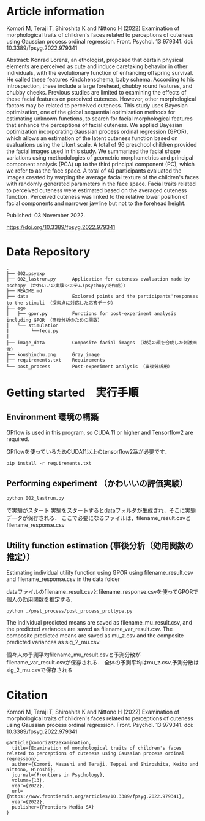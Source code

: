 # Article information
Komori M, Teraji T, Shiroshita K and Nittono H (2022) Examination of morphological traits of children's faces related to perceptions of cuteness using Gaussian process ordinal regression. Front. Psychol. 13:979341. doi: 10.3389/fpsyg.2022.979341

Abstract: Konrad Lorenz, an ethologist, proposed that certain physical elements are perceived as cute and induce caretaking behavior in other individuals, with the evolutionary function of enhancing offspring survival. He called these features Kindchenschema, baby schema. According to his introspection, these include a large forehead, chubby round features, and chubby cheeks. Previous studies are limited to examining the effects of these facial features on perceived cuteness. However, other morphological factors may be related to perceived cuteness. This study uses Bayesian optimization, one of the global sequential optimization methods for estimating unknown functions, to search for facial morphological features that enhance the perceptions of facial cuteness. We applied Bayesian optimization incorporating Gaussian process ordinal regression (GPOR), which allows an estimation of the latent cuteness function based on evaluations using the Likert scale. A total of 96 preschool children provided the facial images used in this study. We summarized the facial shape variations using methodologies of geometric morphometrics and principal component analysis (PCA) up to the third principal component (PC), which we refer to as the face space. A total of 40 participants evaluated the images created by warping the average facial texture of the children's faces with randomly generated parameters in the face space. Facial traits related to perceived cuteness were estimated based on the averaged cuteness function. Perceived cuteness was linked to the relative lower position of facial components and narrower jawline but not to the forehead height.

Published: 03 November 2022.

https://doi.org/10.3389/fpsyg.2022.979341


# Data Repository
```
.
├── 002.psyexp
├── 002_lastrun.py      Application for cuteness evaluation made by pschopy　（かわいいの実験システム(psychopyで作成)）
├── README.md
├── data                Exolored points and the participants'responses to the stimuli （探索点に対応した応答データ）
├── ego
│   ├── gpor.py         Functions for post-experiment analysis including GPOR （事後分析のための関数）
│   └── stimulation
|        └──fece.py     
|
├── image_data          Composite facial images （幼児の顔を合成した刺激画像）
├── koushinchu.png      Gray image
├── requirements.txt    Requirements 
└── post_process        Post-experiment analysis （事後分析用）
```

# Getting started　実行手順
## Environment 環境の構築
GPflow is used in this program, so CUDA 11 or higher and Tensorflow2 are required.

GPflowを使っているためCUDA11以上のtensorflow2系が必要です．
```
pip install -r requirements.txt
```

## Performing experiment （かわいいの評価実験）
```
python 002_lastrun.py 
```
で実験がスタート
実験をスタートするとdataフォルダが生成され，そこに実験データが保存される．
ここで必要になるファイルは，filename_result.csvとfilename_response.csv

## Utility function estimation (事後分析（効用関数の推定））
Estimating individual utility function using  GPOR using filename_result.csv and filename_response.csv in the data folder

dataファイルのfilename_result.csvとfilename_response.csvを使ってGPORで個人の効用関数を推定する.

```
python ./post_process/post_process_prottype.py
```
The individual predicted means are saved as filename_mu_result.csv, and the predicted variances are saved as  filename_var_result.csv.
The composite predicted means are saved as mu_z.csv and the composite predicted variances as sig_2_mu.csv.

個々人の予測平均filename_mu_result.csvと予測分散がfilename_var_result.csvが保存される．
全体の予測平均はmu_z.csv,予測分散はsig_2_mu.csvで保存される

# Citation
Komori M, Teraji T, Shiroshita K and Nittono H (2022) Examination of morphological traits of children's faces related to perceptions of cuteness using Gaussian process ordinal regression. Front. Psychol. 13:979341. doi: 10.3389/fpsyg.2022.979341

```
@article{komori2022examination,
  title={Examination of morphological traits of children's faces related to perceptions of cuteness using Gaussian process ordinal regression},
  author={Komori, Masashi and Teraji, Teppei and Shiroshita, Keito and Nittono, Hiroshi},
  journal={Frontiers in Psychology},
  volume={13},
  year={2022},
  url={https://www.frontiersin.org/articles/10.3389/fpsyg.2022.979341},   
  year={2022},
  publisher={Frontiers Media SA}
}
```
